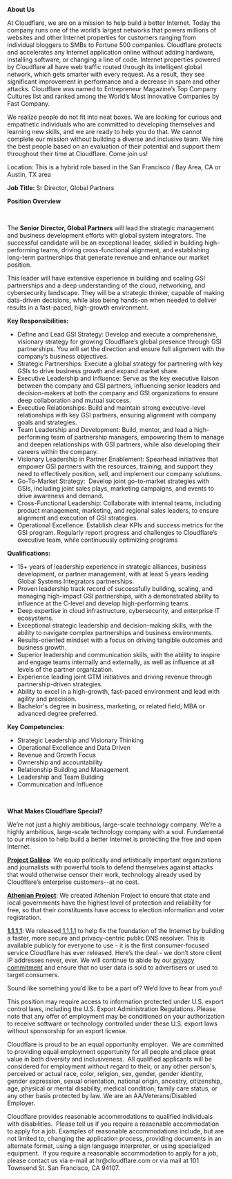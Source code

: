 <div class="content-intro">
	<div><strong>About Us</strong></div>
	<div>
		<p>At Cloudflare, we are on a mission to help build a better Internet. Today the company runs one of the world’s largest networks that powers millions of websites and other Internet properties for customers ranging from individual bloggers to SMBs to Fortune 500 companies. Cloudflare protects and accelerates any Internet application online without adding hardware, installing software, or changing a line of code. Internet properties powered by Cloudflare all have web traffic routed through its intelligent global network, which gets smarter with every request. As a result, they see significant improvement in performance and a decrease in spam and other attacks. Cloudflare was named to Entrepreneur Magazine’s Top Company Cultures list and ranked among the World’s Most Innovative Companies by Fast Company.&nbsp;</p>
		<p><span style="font-weight: 400;">We realize people do not fit into neat boxes. We are looking for curious and empathetic individuals who are committed to developing themselves and learning new skills, and we are ready to help you do that. We cannot complete our mission without building a diverse and inclusive team. We hire the best people based on an evaluation of their potential and support them throughout their time at Cloudflare. Come join us!&nbsp;</span></p>
	</div>
</div>
<p>Location: This is a hybrid role based in the San Francisco / Bay Area, CA or Austin, TX area</p>
<p><strong>Job Title: </strong>Sr Director, Global Partners</p>
<p><strong>Position Overview</strong></p>
<p><strong>&nbsp;</strong></p>
<p>The <strong>Senior Director, Global Partners</strong> will lead the strategic management and business development efforts with global system integrators. The successful candidate will be an exceptional leader, skilled in building high-performing teams, driving cross-functional alignment, and establishing long-term partnerships that generate revenue and enhance our market position.</p>
<p>This leader will have extensive experience in building and scaling GSI partnerships and a deep understanding of the cloud, networking, and cybersecurity landscape. They will be a strategic thinker, capable of making data-driven decisions, while also being hands-on when needed to deliver results in a fast-paced, high-growth environment.</p>
<p><strong>Key Responsibilities:</strong></p>
<ul>
	<li>Define and Lead GSI Strategy: Develop and execute a comprehensive, visionary strategy for growing Cloudflare’s global presence through GSI partnerships. You will set the direction and ensure full alignment with the company’s business objectives.</li>
	<li>Strategic Partnerships: Execute a global strategy for partnering with key GSIs to drive business growth and expand market share.</li>
	<li>Executive Leadership and Influence: Serve as the key executive liaison between the company and GSI partners, influencing senior leaders and decision-makers at both the company and GSI organizations to ensure deep collaboration and mutual success.</li>
	<li>Executive Relationships: Build and maintain strong executive-level relationships with key GSI partners, ensuring alignment with company goals and strategies.</li>
	<li>Team Leadership and Development: Build, mentor, and lead a high-performing team of partnership managers, empowering them to manage and deepen relationships with GSI partners, while also developing their careers within the company.</li>
	<li>Visionary Leadership in Partner Enablement: Spearhead initiatives that empower GSI partners with the resources, training, and support they need to effectively position, sell, and implement our company solutions.</li>
	<li>Go-To-Market Strategy:&nbsp; Develop joint go-to-market strategies with GSIs, including joint sales plays, marketing campaigns, and events to drive awareness and demand.</li>
	<li>Cross-Functional Leadership: Collaborate with internal teams, including product management, marketing, and regional sales leaders, to ensure alignment and execution of GSI strategies.</li>
	<li>Operational Excellence: Establish clear KPIs and success metrics for the GSI program. Regularly report progress and challenges to Cloudflare’s executive team, while continuously optimizing programs</li>
</ul>
<p><strong>Qualifications:</strong></p>
<ul>
	<li>15+ years of leadership experience in strategic alliances, business development, or partner management, with at least 5 years leading Global Systems Integrators partnerships.</li>
	<li>Proven leadership track record of successfully building, scaling, and managing high-impact GSI partnerships, with a demonstrated ability to influence at the C-level and develop high-performing teams.</li>
	<li>Deep expertise in cloud infrastructure, cybersecurity, and enterprise IT ecosystems.</li>
	<li>Exceptional strategic leadership and decision-making skills, with the ability to navigate complex partnerships and business environments.</li>
	<li>Results-oriented mindset with a focus on driving tangible outcomes and business growth.</li>
	<li>Superior leadership and communication skills, with the ability to inspire and engage teams internally and externally, as well as influence at all levels of the partner organization.</li>
	<li>Experience leading joint GTM initiatives and driving revenue through partnership-driven strategies.</li>
	<li>Ability to excel in a high-growth, fast-paced environment and lead with agility and precision.</li>
	<li>Bachelor's degree in business, marketing, or related field; MBA or advanced degree preferred.</li>
</ul>
<p><strong>Key Competencies:</strong></p>
<ul>
	<li>Strategic Leadership and Visionary Thinking&nbsp;</li>
	<li>Operational Excellence and Data Driven&nbsp;</li>
	<li>Revenue and Growth Focus&nbsp;</li>
	<li>Ownership and accountability&nbsp;</li>
	<li>Relationship Building and Management&nbsp;</li>
	<li>Leadership and Team Building&nbsp;</li>
	<li>Communication and Influence&nbsp;</li>
</ul>
<p>&nbsp;</p>
<div class="content-conclusion">
	<p><strong>What Makes Cloudflare Special?</strong></p>
	<p><span style="font-weight: 400;">We’re not just a highly ambitious, large-scale technology company. We’re a highly ambitious, large-scale technology company with a soul. Fundamental to our mission to help build a better Internet is protecting the free and open Internet.</span></p>
	<p><a href="https://blog.cloudflare.com/protecting-free-expression-online/"><strong>Project Galileo</strong></a><span style="font-weight: 400;">: We equip politically and artistically important organizations and journalists with powerful tools to defend themselves against attacks that would otherwise censor their work, technology already used by Cloudflare’s enterprise customers--at no cost.</span></p>
	<p><strong><a href="https://www.cloudflare.com/athenian/">Athenian Project</a></strong><span style="font-weight: 400;">: We created Athenian Project to ensure that state and local governments have the highest level of protection and reliability for free, so that their constituents have access to election information and voter registration.</span></p>
	<p><a href="https://1.1.1.1/"><strong>1.1.1.1</strong></a><span style="font-weight: 400;">: We released</span><a href="https://1.1.1.1/"> <span style="font-weight: 400;">1.1.1.1</span></a><span style="font-weight: 400;"> to help fix the foundation of the Internet by building a faster, more secure and privacy-centric public DNS resolver. This is available publicly for everyone to use - it is the first consumer-focused service Cloudflare has ever released. Here’s the deal - we don’t store client IP addresses never, ever. We will continue to abide by our</span><a href="https://developers.cloudflare.com/1.1.1.1/privacy/public-dns-resolver"> privacy commitment</a><span style="font-weight: 400;"> and ensure that no user data is sold to advertisers or used to target consumers.</span></p>
	<p><span style="font-weight: 400;">Sound like something you’d like to be a part of? We’d love to hear from you!</span></p>
	<p><span style="font-weight: 400;">This position may require access to information protected under U.S. export control laws, including the U.S. Export Administration Regulations. Please note that any offer of employment may be conditioned on your authorization to receive software or technology controlled under these U.S. export laws without sponsorship for an export license.</span></p>
	<p><span style="font-weight: 400;">Cloudflare is proud to be an equal opportunity employer. &nbsp;We are committed to providing equal employment opportunity for all people and place great value in both diversity and inclusiveness. &nbsp;All qualified applicants will be considered for employment without regard to their, or any other person's, perceived or actual</span> <span style="font-weight: 400;">race, color, religion, sex, gender, gender identity, gender expression, sexual orientation, national origin, ancestry, citizenship, age, physical or mental disability, medical condition, family care status, or any other basis protected by law. </span><span style="font-weight: 400;">We are an AA/Veterans/Disabled Employer.</span></p>
	<p><span style="font-weight: 400;">Cloudflare provides reasonable accommodations to qualified individuals with disabilities. &nbsp;Please tell us if you require a reasonable accommodation to apply for a job. Examples of reasonable accommodations include, but are not limited to, changing the application process, providing documents in an alternate format, using a sign language interpreter, or using specialized equipment. &nbsp;If you require a reasonable accommodation to apply for a job, please contact us via e-mail at </span><span style="font-weight: 400;">hr@cloudflare.com</span><span style="font-weight: 400;"> or via mail at 101 Townsend St. San Francisco, CA 94107.</span></p>
</div>